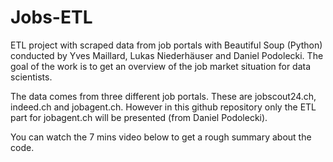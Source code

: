 # Jobs-ETL
ETL project with scraped data from job portals with Beautiful Soup (Python) conducted by Yves Maillard, Lukas Niederhäuser and Daniel Podolecki.
The goal of the work is to get an overview of the job market situation for data scientists.

The data comes from three different job portals. These are jobscout24.ch, indeed.ch and jobagent.ch. 
However in this github repository only the ETL part for jobagent.ch will be presented (from Daniel Podolecki).

You can watch the 7 mins video below to get a rough summary about the code.
